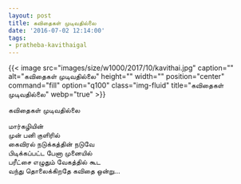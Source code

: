 ```yaml
---
layout: post
title: கவிதைகள் முடிவதில்லை
date: '2016-07-02 12:14:00'
tags:
- pratheba-kavithaigal
---
```


{{< image src="images/size/w1000/2017/10/kavithai.jpg" caption="" alt="கவிதைகள் முடிவதில்லை" height="" width="" position="center" command="fill" option="q100" class="img-fluid" title="கவிதைகள் முடிவதில்லை"  webp="true"  >}}

கவிதைகள் முடிவதில்லை

மார்கழியின்  
முன் பனி குளிரில்  
கைவிரல் நடுக்கத்தின் நடுவே  
பிடிக்கப்பட்ட பேனா முனையில்  
பரீட்சை எழுதும் வேகத்தில் கூட  
வந்து தொலைக்கிறதே கவிதை ஒன்று…